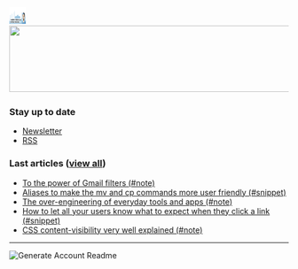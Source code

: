 <img alt width="30" height="30" src="https://raw.githubusercontent.com/stefanjudis/stefanjudis/main/screenshot.png">

<div align="left">
  <img src="https://raw.githubusercontent.com/stefanjudis/stefanjudis/main/headline.svg" width="800" height="120">
</div>

### Stay up to date

- [Newsletter](https://www.stefanjudis.com/newsletter/)
- [RSS](https://www.stefanjudis.com/feeds/)

### Last articles ([view all](https://www.stefanjudis.com/blog/))

<!-- BLOG-POST-LIST:START -->
- [To the power of Gmail filters (#note)](https://www.stefanjudis.com/notes/to-the-power-of-gmail-filters/)
- [Aliases to make the mv and cp commands more user friendly (#snippet)](https://www.stefanjudis.com/snippets/aliases-to-make-the-mv-and-cp-commands-more-user-friendly/)
- [The over-engineering of everyday tools and apps (#note)](https://www.stefanjudis.com/notes/the-over-engineering-of-everyday-tools-and-apps/)
- [How to let all your users know what to expect when they click a link (#snippet)](https://www.stefanjudis.com/snippets/how-to-let-all-your-users-know-what-to-expect-when-they-click-a-link/)
- [CSS content-visibility very well explained (#note)](https://www.stefanjudis.com/notes/css-content-visibility-very-well-explained/)
<!-- BLOG-POST-LIST:END -->

---

![Generate Account Readme](https://github.com/stefanjudis/stefanjudis/workflows/Generate%20Account%20Readme/badge.svg)
